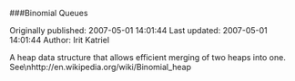 ###Binomial Queues

Originally published: 2007-05-01 14:01:44
Last updated: 2007-05-01 14:01:44
Author: Irit Katriel

A heap data structure that allows efficient merging of two heaps into one. See\nhttp://en.wikipedia.org/wiki/Binomial_heap